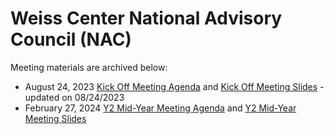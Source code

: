 # Weiss Center National Advisory Council (NAC)
Meeting materials are archived below:
 - August 24, 2023 [Kick Off Meeting Agenda](https://github.com/WeissCenter/nac/raw/main/NAC-Kickoff-Agenda_082423.docx) and [Kick Off Meeting Slides](https://github.com/WeissCenter/nac/raw/main/NAC-Kickoff_082423.pptx) - updated on 08/24/2023
- February 27, 2024 [Y2 Mid-Year Meeting Agenda](https://github.com/WeissCenter/nac/raw/main/Weiss%20Center%20NAC-Agenda_Y2%20Mid-Year%20Meeting.docx) and [Y2 Mid-Year Meeting Slides](https://github.com/WeissCenter/nac/raw/main/Weiss%20Center%20NAC%20Y2%20Mid-Year%20Meeting.pptx)
